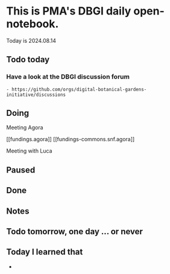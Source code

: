 

# This is PMA's DBGI daily open-notebook.

Today is 2024.08.14

## Todo today

### Have a look at the DBGI discussion forum
    - https://github.com/orgs/digital-botanical-gardens-initiative/discussions
###
###

## Doing

Meeting Agora 

[[fundings.agora]]
[[fundings-commons.snf.agora]]


Meeting with Luca



## Paused

## Done

## Notes

## Todo tomorrow, one day ... or never

###
###
###


## Today I learned that

-